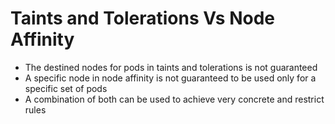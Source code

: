 Taints and Tolerations Vs Node Affinity
=======================================

- The destined nodes for pods in taints and tolerations is not guaranteed
- A specific node in node affinity is not guaranteed to be used only for a specific set of pods
- A combination of both can be used to achieve very concrete and restrict rules
